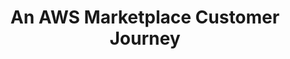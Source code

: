 ---
weight: 2
title: 2. An AWS Marketplace Customer Journey
description:  A Customer journey with hands on labs.
---